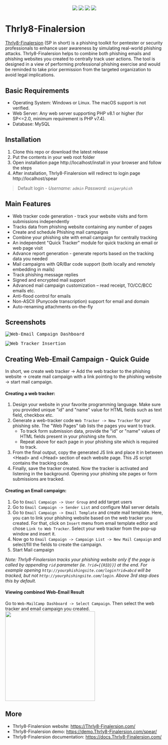 <h1 align="center">
</h1>
<p align="center"> 
  <a href=""><img src="https://img.shields.io/static/v1?label=php&message=%3E=8.1&color=green&style=flat&logo=php"></a>
  <a href=""><img src="https://img.shields.io/static/v1?label=Platform&message=Linux/Windows&color=orange&style=flat"></a>
  <a href=""><img src="https://img.shields.io/static/v1?label=License&message=MIT&color=blue&style=flat"></a>
   <a href=""><img src="https://img.shields.io/badge/Contributions-Welcome-brightgreen.svg?style=flat"></a>
</p>

# Thrly8-Finalersion
[Thrly8-Finalersion](https://Thrly8-Finalersion.com/) (SP in short) is a phishing toolkit for pentester or security professionals to enhance user awareness by simulating real-world phishing attacks. Thrly8-Finalersion helps to combine both phishing emails and phishing websites you created to centrally track user actions. The tool is designed in a view of performing professional phishing exercise and would be reminded to take prior permission from the targeted organization to avoid legal implications.

## Basic Requirements
* Operating System: Windows or Linux. The macOS support is not verified.
* Web Server: Any web server supporting PHP v8.1 or higher (for SP<=2.0, minimum requirement is PHP v7.4).
* Database: MySQL

## Installation
1. Clone this repo or download the latest release
2. Put the contents in your web root folder
3. Open installation page http://localhost/install in your browser and follow the steps
4. After installation, Thrly8-Finalersion will redirect to login page http://localhost/spear
>Default login - *Username: `admin`   Password: `sniperphish`*

## Main Features
* Web tracker code generation - track your website visits and form submissions independently
* Tracks data from phishing website containing any number of pages
* Create and schedule Phishing mail campaigns
* Combine your phishing site with email campaign for centrally tracking
* An independent "Quick Tracker" module for quick tracking an email or web page visit
* Advance report generation - generate reports based on the tracking data you needed
* Mail campaigns with QR/Bar code support (both locally and remotely embedding in mails)
* Track phishing message replies
* Signed and encrypted mail support
* Advanced mail campaign customization – read receipt, TO/CC/BCC emails etc.
* Anti-flood control for emails
* Non-ASCII (Punycode transcription) support for email and domain
* Auto-renaming attachments on-the-fly

## Screenshots
<kbd>![Web-Email Campaign Dashboard](https://user-images.githubusercontent.com/15928266/175827939-baef7654-70a6-4305-b627-8849cce6a442.png)</kbd>

<kbd>![Web Tracker Insertion](https://user-images.githubusercontent.com/15928266/116777832-198c1700-aaa1-11eb-9f10-4a0b27c172d8.gif)</kbd>

## Creating Web-Email Campaign - Quick Guide
In short, we create web tracker -> Add the web tracker to the phishing website -> create mail campaign with a link pointing to the phishing website -> start mail campaign.
#### Creating a web tracker:
1. Design your website in your favorite programming language. Make sure you provided unique "id" and "name" value for HTML fields such as text field, checkbox etc.
2. Generate a web-tracker code `Web Tracker -> New Tracker` for your phishing site. The "Web Pages" tab lists the pages you want to track.
    * To track form submission data, provide the "id" or "name" values of HTML fields present in your phishing site form.
    * Repeat above for each page in your phishing site which is required to track.
3. From the final output, copy the generated JS link and place it in between &lt;Head&gt; and &lt;/Head&gt; section of each website page. This JS script contains the tracking code.
4. Finally, save the tracker created. Now the tracker is activated and listening in the background. Opening your phishing site pages or form submissions are tracked.

#### Creating an Email campaign:
1. Go to `Email Campaign -> User Group` and add target users 
2. Go to `Email Campaign -> Sender List` and configure Mail server details
3. Go to `Email Campaign -> Email Template` and create mail template. Here, you can to link your phishing website based on the web tracker you created. For that, click on `Insert` menu from email template editor and chose `Link to Web Tracker`. Select your web tracker from the pop-up window and insert it.
4. Now go to `Email Campaign -> Campaign List -> New Mail Campaign` and select/fill the fields to create the campaign.
5. Start Mail campaign

_Note: Thrly8-Finalersion tracks your phishing website only if the page is called by appending `rid` parameter (ie. `?rid={{RID}}`) at the end. For example opening `http://yourphishingsite.com/login?rid=abcd` will be tracked, but not `http://yourphishingsite.com/login`. Above 3rd step does this by default._

#### Viewing combined Web-Email Result
Go to `Web-MailCamp Dashboard -> Select Campaign`. Then select the web tracker and email campaign you created.<br/>
<kbd><img src="https://user-images.githubusercontent.com/15928266/116777253-2e1bdf80-aaa0-11eb-9c44-e1db8f200c39.png" height="286"></img></kbd>

## More
* Thrly8-Finalersion website: https://Thrly8-Finalersion.com/
* Thrly8-Finalersion demo: https://demo.Thrly8-Finalersion.com/spear/
* Thrly8-Finalersion documentation: https://docs.Thrly8-Finalersion.com/
